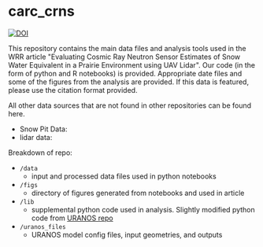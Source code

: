 # carc_crns
[![DOI](https://zenodo.org/badge/DOI/10.5281/zenodo.11649452.svg)](https://doi.org/10.5281/zenodo.11648961)

This repository contains the main data files and analysis tools used in the WRR article "Evaluating Cosmic Ray Neutron Sensor Estimates of Snow Water Equivalent in a Prairie Environment using UAV Lidar". Our code (in the form of python and R notebooks) is provided. Appropriate date files and some of the figures from the analysis are provided. If this data is featured, please use the citation format provided.

All other data sources that are not found in other repositories can be found here.
- Snow Pit Data:
- lidar data:

Breakdown of repo:
- `/data`
    - input and processed data files used in python notebooks
- `/figs`
    - directory of figures generated from notebooks and used in article
- `/lib`
    - supplemental python code used in analysis. Slightly modified python code from [URANOS repo](https://www.gitlab.com/mkoehli/uranos)
- `/uranos_files`
    - URANOS model config files, input geometries, and outputs
